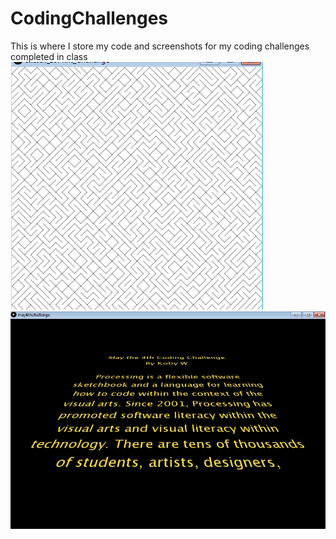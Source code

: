 # CodingChallenges
This is where I store my code and screenshots for my coding challenges completed in class
<img src="https://github.com/kwood3/CodingChallenges/blob/master/CodingChallenges/10Print/10printImage.PNG" alt="10Print">
<img src="https://github.com/kwood3/CodingChallenges/blob/master/CodingChallenges/may4thchallenge/screenshot.PNG" alt="may4th">
